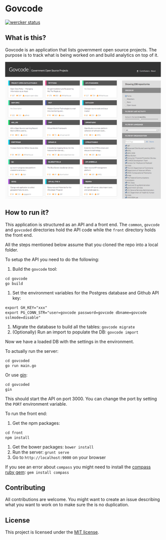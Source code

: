 
Govcode
=============

[![wercker status](https://app.wercker.com/status/a02fb4fa99d40f8de4e90722491b7c2a/s "wercker status")](https://app.wercker.com/project/bykey/a02fb4fa99d40f8de4e90722491b7c2a)

## What is this?

Govcode is an application that lists government open source projects.
The purpose is to track what is being worked on and build analytics on top of it.

![index page](screenshots/govcode.png "Index Page")

## How to run it?

This application is structured as an API and a front end. The `common`, `govcode` and `govcoded` directories 
hold the API code while the `front` directory holds the front end.

All the steps mentioned below assume that you cloned the repo into a local folder.

To setup the API you need to do the following:
1. Build the `govcode` tool: 
```
cd govcode
go build
```
1. Set the environment variables for the Postgres database and Github API key: 
```
export GH_KEY="xxx"
export PG_CONN_STR="user=govcode password=govcode dbname=govcode sslmode=disable"
```
1. Migrate the database to build all the tables: 
  `govcode migrate`
1. (Optionally) Run an import to populate the DB: 
  `govcode import`

Now we have a loaded DB with the settings in the environment.

To actually run the server: 
```
cd govcoded
go run main.go
```

Or use [gin](https://github.com/codegangsta/gin): 
```
cd govcoded
gin
```

This should start the API on port 3000. You can change the port by setting the `PORT` environment variable.

To run the front end:
1. Get the npm packages: 
```
cd front
npm install
```
1. Get the bower packages: 
`bower install`
1. Run the server: 
`grunt serve`
1. Go to `http://localhost:9000` on your browser

If you see an error about `compass` you might need to install the [compass ruby gem](http://compass-style.org/install/): 
`gem install compass`

## Contributing

All contributions are welcome. You might want to create an issue describing what you want to work on 
to make sure the is no duplication.

## License

This project is licensed under the [MIT license](LICENSE).